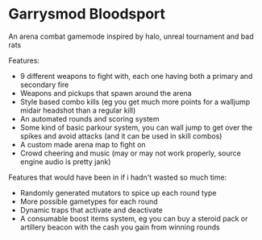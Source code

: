 # Garrysmod Bloodsport #

An arena combat gamemode inspired by halo, unreal tournament and bad rats

Features:
- 9 different weapons to fight with, each one having both a primary and secondary fire
- Weapons and pickups that spawn around the arena
- Style based combo kills (eg you get much more points for a walljump midair headshot than a regular kill)
- An automated rounds and scoring system
- Some kind of basic parkour system, you can wall jump to get over the spikes and avoid attacks (and it can be used in skill combos)
- A custom made arena map to fight on
- Crowd cheering and music (may or may not work properly, source engine audio is pretty jank)

Features that would have been in if i hadn't wasted so much time:
- Randomly generated mutators to spice up each round type
- More possible gametypes for each round
- Dynamic traps that activate and deactivate
- A consumable boost items system, eg you can buy a steroid pack or artillery beacon with the cash you gain from winning rounds
